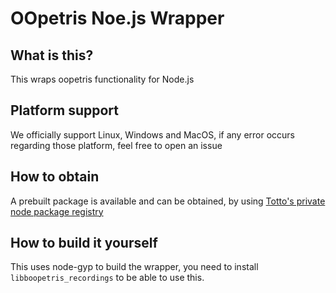 # OOpetris Noe.js Wrapper


## What is this?

This wraps oopetris functionality for Node.js





## Platform support

We officially support Linux, Windows and MacOS, if any error occurs regarding those platform, feel free to open an issue

## How to obtain

A prebuilt package is available and can be obtained, by using [Totto's private node package registry](https://verdaccio.totto.lt/)


## How to build it yourself

This uses node-gyp to build the wrapper, you need to install `libboopetris_recordings` to be able to use this.
